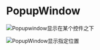 # PopupWindow

![Popupwindow显示在某个控件之下](http://img.blog.csdn.net/20170105113226196)

![PopupWindow显示指定位置](http://img.blog.csdn.net/20170105120758305)
